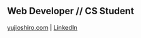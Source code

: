 
## Web Developer // CS Student

[yujioshiro.com](https://yujioshiro.com) | [LinkedIn](https://www.linkedin.com/in/yujioshiro/)
<!-- 
I am a second year Computer Science student at Irvine Valley College. I have applied to transfer to a 4-year university in Fall 2022 and will obtain an Associate's in CS before transferring.

- Experience building websites, Android applications, and have no issue learning new languages, libraries, and frameworks
- I enjoy building and fixing things (cars, computers, phones, household apppliances...) and am fascinated by all types of machinery
- I love all things tech, so feel free to reach out if you want to discuss tech or collaborate on projects!
 -->
<!-- [![Yuji's GitHub stats](https://github-readme-stats.vercel.app/api?username=yujioshiro)](https://github.com/yujioshiro/github-readme-stats) -->


<!-- ![Visitors](https://visitor-badge.glitch.me/badge?page_id=${yujioshiro}.${yujioshiro}) -->
<!-- <img height="100em" width="150em" src="https://github-readme-stats.vercel.app/api/top-langs/?username=yujioshiro&layout=compact" /> -->

<!--
**yujioshiro/yujioshiro** is a ✨ _special_ ✨ repository because its `README.md` (this file) appears on your GitHub profile.

Here are some ideas to get you started:

- 🔭 I’m currently working on ...
- 🌱 I’m currently learning ...
- 👯 I’m looking to collaborate on ...
- 🤔 I’m looking for help with ...
- 💬 Ask me about ...
- 📫 How to reach me: ...
- 😄 Pronouns: ...
- ⚡ Fun fact: ...
-->
